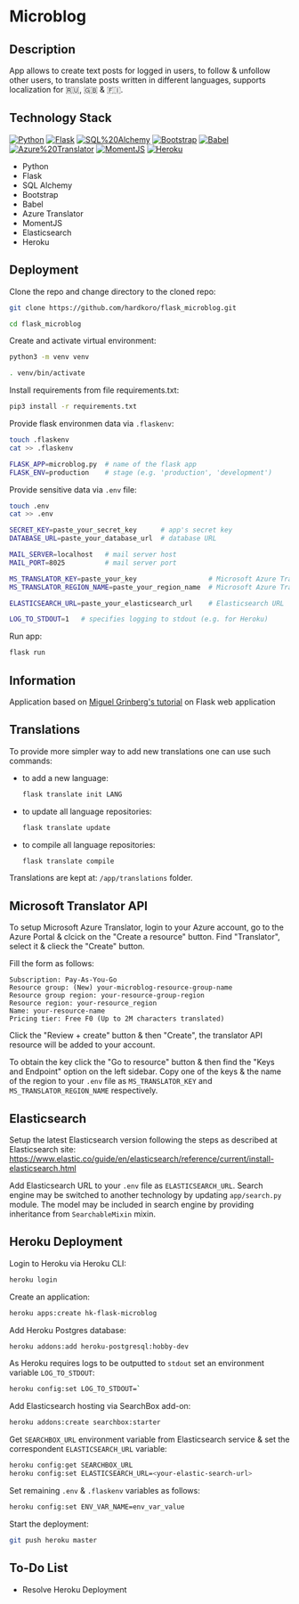 # Microblog

## Description

App allows to create text posts for logged in users, to follow & unfollow other users, to translate posts written in different languages, supports localization for 🇷🇺, 🇬🇧 & 🇫🇮.

## Technology Stack

[![Python](https://img.shields.io/badge/-Python-464646??style=flat-square&logo=Python)](https://www.python.org/)
[![Flask](https://img.shields.io/badge/-Flask-464646??style=flat-square&logo=Flask)](https://flask.palletsprojects.com/en/2.0.x/)
[![SQL%20Alchemy](https://img.shields.io/badge/-SQL%20Alchemy-464646??style=flat-square&logo=sqlite)](https://www.sqlalchemy.org/)
[![Bootstrap](https://img.shields.io/badge/-Bootstrap-464646??style=flat-square&logo=Bootstrap)](https://getbootstrap.com/)
[![Babel](https://img.shields.io/badge/-Babel-464646??style=flat-square&logo=Babel)](https://babel.pocoo.org/en/latest/)
[![Azure%20Translator](https://img.shields.io/badge/-Azure%20Translator-464646??style=flat-square&logo=microsoftazure)](https://azure.microsoft.com/en-us/services/cognitive-services/translator/)
[![MomentJS](https://img.shields.io/badge/-MomentJS-464646??style=flat-square&logo=javascript)](https://momentjs.com/)
[![Heroku](https://img.shields.io/badge/-Heroku-464646??style=flat-square&logo=heroku)](https://www.heroku.com/)

- Python
- Flask
- SQL Alchemy
- Bootstrap
- Babel
- Azure Translator
- MomentJS
- Elasticsearch
- Heroku

## Deployment

Clone the repo and change directory to the cloned repo:

```bash
git clone https://github.com/hardkoro/flask_microblog.git
```

```bash
cd flask_microblog
```

Create and activate virtual environment:

```bash
python3 -m venv venv
```

```bash
. venv/bin/activate
```

Install requirements from file requirements.txt:

```bash
pip3 install -r requirements.txt
```

Provide flask environmen data via ```.flaskenv```:

```bash
touch .flaskenv
cat >> .flaskenv

FLASK_APP=microblog.py  # name of the flask app
FLASK_ENV=production    # stage (e.g. 'production', 'development')
```

Provide sensitive data via ```.env``` file:

```bash
touch .env
cat >> .env

SECRET_KEY=paste_your_secret_key      # app's secret key
DATABASE_URL=paste_your_database_url  # database URL

MAIL_SERVER=localhost   # mail server host
MAIL_PORT=8025          # mail server port

MS_TRANSLATOR_KEY=paste_your_key                  # Microsoft Azure Translator key
MS_TRANSLATOR_REGION_NAME=paste_your_region_name  # Microsoft Azure Translator region name

ELASTICSEARCH_URL=paste_your_elasticsearch_url    # Elasticsearch URL

LOG_TO_STDOUT=1   # specifies logging to stdout (e.g. for Heroku)
```

Run app:

```bash
flask run
```

## Information

Application based on [Miguel Grinberg's tutorial](https://blog.miguelgrinberg.com/post/the-flask-mega-tutorial-part-i-hello-world) on Flask web application

## Translations

To provide more simpler way to add new translations one can use such commands:

* to add a new language: 
  ```bash
  flask translate init LANG 
  ```
  
* to update all language repositories: 
  ```bash
  flask translate update  
  ```
  
* to compile all language repositories: 
  ```bash
  flask translate compile 
  ```

Translations are kept at: ```/app/translations``` folder.

## Microsoft Translator API

To setup Microsoft Azure Translator, login to your Azure account, go to the Azure Portal & clcick on the "Create a resource" button. Find "Translator", select it & clieck the "Create" button.

Fill the form as follows:
```
Subscription: Pay-As-You-Go
Resource group: (New) your-microblog-resource-group-name
Resource group region: your-resource-group-region
Resource region: your-resource_region
Name: your-resource-name
Pricing tier: Free F0 (Up to 2M characters translated)
```

Click the "Review + create" button & then "Create", the translator API resource will be added to your account.

To obtain the key click the "Go to resource" button & then find the "Keys and Endpoint" option on the left sidebar. Copy one of the keys & the name of the region to your ```.env``` file as ```MS_TRANSLATOR_KEY``` and ```MS_TRANSLATOR_REGION_NAME``` respectively. 

## Elasticsearch

Setup the latest Elasticsearch version following the steps as described at Elasticsearch site:
https://www.elastic.co/guide/en/elasticsearch/reference/current/install-elasticsearch.html

Add Elasticsearch URL to your ```.env``` file as ```ELASTICSEARCH_URL```. Search engine may be switched to another technology by updating ```app/search.py``` module. The model may be included in search engine by providing inheritance from ```SearchableMixin``` mixin.

## Heroku Deployment

Login to Heroku via Heroku CLI:

```bash
heroku login
```

Create an application:

```bash
heroku apps:create hk-flask-microblog
```

Add Heroku Postgres database:

```bash
heroku addons:add heroku-postgresql:hobby-dev
```

As Heroku requires logs to be outputted to ```stdout``` set an environment variable ```LOG_TO_STDOUT```:

```bash
heroku config:set LOG_TO_STDOUT=`
```

Add Elasticsearch hosting via SearchBox add-on:

```bash
heroku addons:create searchbox:starter
```

Get ```SEARCHBOX_URL``` environment variable from Elasticsearch service & set the correspondent ```ELASTICSEARCH_URL``` variable:

```bash
heroku config:get SEARCHBOX_URL
heroku config:set ELASTICSEARCH_URL=<your-elastic-search-url>
```

Set remaining ```.env``` & ```.flaskenv``` variables as follows:

```bash
heroku config:set ENV_VAR_NAME=env_var_value
```

Start the deployment:

```bash
git push heroku master
```

## To-Do List

* Resolve Heroku Deployment
